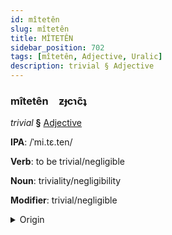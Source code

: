 ```yaml
---
id: mîtetên
slug: mîtetên
title: MÎTETÊN
sidebar_position: 702
tags: [mîtetên, Adjective, Uralic]
description: trivial § Adjective
---
```


### mîtetên&emsp;<span kind="abugida">ƶɟcɿc̃ʇ</span>

*trivial* **§** [Adjective](../../tags/Adjective)

**IPA**: /ˈmi.tɛ.ten/

**Verb**: to be trivial/negligible

**Noun**: triviality/negligibility

**Modifier**: trivial/negligible

<details>
    <summary>Origin</summary>
    Finnish mitätön [ˈmit̪æt̪ø̞n]<br/>
    <em>Uralic Language Family</em>
</details>